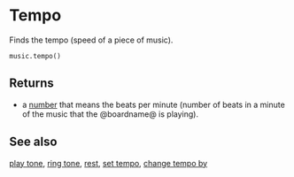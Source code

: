 # Tempo

Finds the tempo (speed of a piece of music).

```sig
music.tempo()
```

## Returns

* a [number](/types/number) that means the beats per minute (number of beats in a minute of the music that the @boardname@ is playing).

## See also

[play tone](/reference/music/play-tone), [ring tone](/reference/music/ring-tone), [rest](/reference/music/rest), [set tempo](/reference/music/set-tempo), [change tempo by](/reference/music/change-tempo-by)